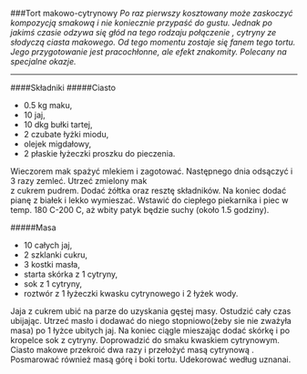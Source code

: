 ###Tort makowo-cytrynowy
*Po raz pierwszy kosztowany może zaskoczyć kompozycją smakową i nie koniecznie przypaść do gustu. Jednak po jakimś czasie odzywa się głód na tego rodzaju połączenie , cytryny ze słodyczą ciasta makowego. Od tego momentu zostaje się fanem tego tortu. Jego przygotowanie jest pracochłonne, ale efekt znakomity. Polecany na specjalne okazje.*
***
####Składniki
#####Ciasto
* 0.5 kg maku,
* 10 jaj,
* 10 dkg bułki tartej,
* 2 czubate łyżki miodu,
* olejek migdałowy,
* 2 płaskie łyżeczki proszku do pieczenia.   

Wieczorem mak spażyć mlekiem i zagotować. Następnego dnia odsączyć i 3 razy zemleć. Utrzeć zmielony mak   
z cukrem pudrem. Dodać żółtka oraz resztę składników. Na koniec dodać pianę z białek i lekko wymieszać. Wstawić do ciepłego piekarnika i piec w temp. 180 C-200 C, aż wbity patyk będzie suchy (około 1.5 godziny).   

#####Masa
* 10 całych jaj,
* 2 szklanki cukru,
* 3 kostki masła,
* starta skórka z 1 cytryny,
* sok z 1 cytryny,
* roztwór z 1 łyżeczki kwasku cytrynowego i 2 łyżek wody.   

Jaja z cukrem ubić na parze do uzyskania gęstej masy. Ostudzić cały czas ubijając. Utrzeć masło i dodawać do niego stopniowo(żeby sie nie zważyła masa) po 1 łyżce ubitych jaj. Na koniec ciągle mieszając dodać skórkę i po kropelce sok z cytryny. Doprowadzić do smaku kwaskiem cytrynowym.   
Ciasto makowe przekroić dwa razy i przełożyć masą cytrynową . Posmarować również masą górę i boki tortu. Udekorować według uznanai.
